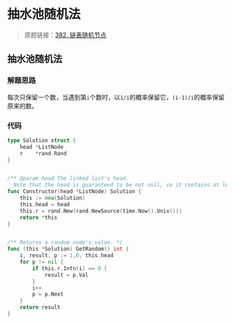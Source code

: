 # 抽水池随机法
> 原题链接：[382. 链表随机节点](https://leetcode-cn.com/problems/linked-list-random-node/)
## 抽水池随机法
### 解题思路
每次只保留一个数，当遇到第``i``个数时，以``1/i``的概率保留它，``(i-1)/i``的概率保留原来的数。


### 代码
```go
type Solution struct {
	head *ListNode
	r    *rand.Rand
}


/** @param head The linked list's head.
  Note that the head is guaranteed to be not null, so it contains at least one node. */
func Constructor(head *ListNode) Solution {
	this := new(Solution)
	this.head = head
	this.r = rand.New(rand.NewSource(time.Now().Unix()))
	return *this
}


/** Returns a random node's value. */
func (this *Solution) GetRandom() int {
	i, result, p := 1,0, this.head
	for p != nil {
		if this.r.Intn(i) == 0 {
			result = p.Val
		}
		i++
		p = p.Next
	}
	return result
}

```
